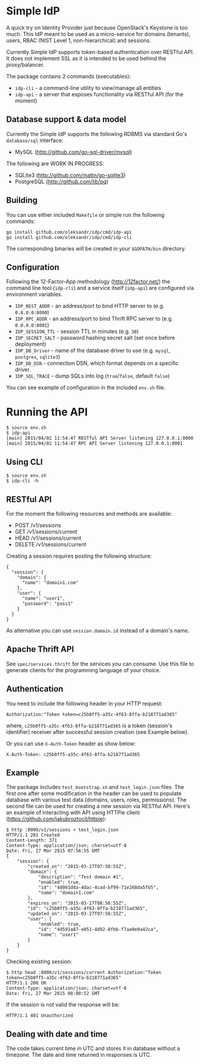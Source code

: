 # Simple IdP

A quick try on Identity Provider just because OpenStack's Keystone is too much. This IdP meant to be used as a micro-service for domains (tenants), users, RBAC (NIST Level 1, non-hierarchical) and sessions.

Currently Simple IdP supports token-based authentication over RESTful API. It does not implement SSL as it is intended to be used behind the proxy/balancer.

The package contains 2 commands (executables):

 * `idp-cli` - a command-line utility to view/manage all entities
 * `idp-api` - a server that exposes functionality via RESTful API (for the moment)


## Database support & data model

Currently the Simple IdP supports the following RDBMS via standard Go's `database/sql` interface:

 * MySQL (http://github.com/go-sql-driver/mysql)

The following are WORK IN PROGRESS:

 * SQLite3 (http://github.com/mattn/go-sqlite3)
 * PostgreSQL (http://github.com/lib/pq)

## Building

You can use either included `Makefile` or simple run the following commands:

    go install github.com/oleksandr/idp/cmd/idp-api
    go install github.com/oleksandr/idp/cmd/idp-cli

The corresponding binaries will be created in your `$GOPATH/bin` directory.


## Configuration

Following the 12-Factor-App methodology (http://12factor.net/) the command line tool (`idp-cli`) and a service itself (`idp-api`) are configured via environment variables. 

 * `IDP_REST_ADDR` - an address/port to bind HTTP server to (e.g. `0.0.0.0:8000`)
 * `IDP_RPC_ADDR` - an address/port to bind Thrift RPC server to (e.g. `0.0.0.0:8001`)
 * `IDP_SESSION_TTL` - session TTL in minutes (e.g. `30`)
 * `IDP_SECRET_SALT` - password hashing secret salt (set once before deployment)
 * `IDP_DB_Driver` - name of the database driver to use (e.g. `mysql`, `postgres`, `sqlite3`)
 * `IDP_DB_DSN` - connection DSN, which format depends on a specific driver.
 * `IDP_SQL_TRACE` - dump SQLs into log (`true`/`false`, default `false`)

You can see example of configuration in the included `env.sh` file.


# Running the API

    $ source env.sh
    $ idp-api
    [main] 2015/04/02 11:54:47 RESTful API Server listening 127.0.0.1:8000
    [main] 2015/04/02 11:54:47 RPC API Server listening 127.0.0.1:8001


## Using CLI

    $ source env.sh
    $ idp-cli -h


## RESTful API

For the moment the following resources and methods are available:

 * POST /v1/sessions
 * GET /v1/sessions/current
 * HEAD /v1/sessions/current
 * DELETE /v1/sessions/current

Creating a session requires posting the following structure:

    {
      "session": {
        "domain": {
          "name": "domain1.com"
        },
        "user": {
          "name": "user1",
          "password": "pass1"
        }
      }
    }

As alternative you can use `session.domain.id` instead of a domain's name.

## Apache Thrift API

See `spec/services.thrift` for the services you can consume. Use this file to generate clients for the programming language of your choice.

## Authentication

You need to include the following header in your HTTP request:

    Authorization:"Token token=c25b0ff5-a35c-4f63-8ffa-b218771ad365"

where, `c25b0ff5-a35c-4f63-8ffa-b218771ad365` is a token (session's identifier) receiver after successful session creation (see Example below).

Or you can use `X-Auth-Token` header as show below:

    X-Auth-Token: c25b0ff5-a35c-4f63-8ffa-b218771ad365


## Example

The package includes `test_bootstrap.sh` and `test_login.json` files. The first one after some modification in the header can be used to populate database with various test data (domains, users, roles, permissions). 
The second file can be used for creating a new session via RESTful API. Here's an example of interacting with API using HTTPie client (https://github.com/jakubroztocil/httpie):

    $ http :8000/v1/sessions < test_login.json
    HTTP/1.1 201 Created
    Content-Length: 371
    Content-Type: application/json; charset=utf-8
    Date: Fri, 27 Mar 2015 07:56:55 GMT
    {
        "session": {
            "created_on": "2015-03-27T07:56:55Z",
            "domain": {
                "description": "Test domain #1",
                "enabled": true,
                "id": "48981dda-4dac-4cad-bf99-71e268da5fb5",
                "name": "domain1.com"
            },
            "expires_on": "2015-03-27T08:56:55Z",
            "id": "c25b0ff5-a35c-4f63-8ffa-b218771ad365",
            "updated_on": "2015-03-27T07:56:55Z",
            "user": {
                "enabled": true,
                "id": "4d591a87-e051-4d92-8fbb-f7aa0e0a42ca",
                "name": "user1"
            }
        }
    }

Checking existing session:

    $ http head :8000/v1/sessions/current Authorization:"Token token=c25b0ff5-a35c-4f63-8ffa-b218771ad365"
    HTTP/1.1 200 OK
    Content-Type: application/json; charset=utf-8
    Date: Fri, 27 Mar 2015 08:00:52 GMT

If the session is not valid the response will be:

    HTTP/1.1 401 Unauthorized


## Dealing with date and time

The code takes current time in UTC and stores it in database without a timezone. The date and time returned in responses is UTC.
